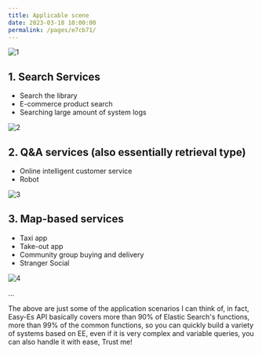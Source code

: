 ```yaml
---
title: Applicable scene
date: 2023-03-18 10:00:00
permalink: /pages/e7cb71/
---
```

![1](https://iknow.hs.net/b56d3e1e-9a38-4f6a-8cde-d43bcf25c539.jpg)

## 1. Search Services

- Search the library
- E-commerce product search
- Searching large amount of system logs

![2](https://iknow.hs.net/0f3c8d45-db6c-4c7e-be57-a76f0091be82.png)

## 2. Q&A services (also essentially retrieval type)
- Online intelligent customer service
- Robot

![3](https://iknow.hs.net/ee89621e-f270-49ca-873b-b694ff6206ea.png)

## 3. Map-based services
- Taxi app
- Take-out app
- Community group buying and delivery
- Stranger Social

![4](https://iknow.hs.net/69ca3a62-c4be-4962-b39b-63cef0b0cf94.png)

...

The above are just some of the application scenarios I can think of, in fact, Easy-Es API basically covers more than 90% of Elastic Search's functions, more than 99% of the common functions, so you can quickly build a variety of systems based on EE, even if it is very complex and variable queries, you can also handle it with ease, Trust me!